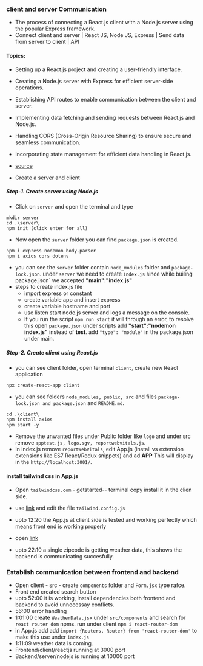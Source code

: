 ### client and server Communication
- The process of connecting a React.js client with a Node.js server using the popular Express framework.
- Connect client and server | React JS, Node JS, Express | Send data from server to client | API
#### Topics:
- Setting up a React.js project and creating a user-friendly interface.
- Creating a Node.js server with Express for efficient server-side operations.
- Establishing API routes to enable communication between the client and server.
- Implementing data fetching and sending requests between React.js and Node.js.
- Handling CORS (Cross-Origin Resource Sharing) to ensure secure and seamless communication.
- Incorporating state management for efficient data handling in React.js.

- [source](https://www.youtube.com/watch?v=rg-OQB0IWJ0)
- Create a server and client 
##### Step-1. Create server using Node.js
- Click on `server` and open the terminal and type 
```
mkdir server
cd .\server\
npm init (click enter for all)
```
- Now open the `server` folder you can find `package.json` is created.
```
npm i express nodemon body-parser
npm i axios cors dotenv
```
- you can see the `server` folder contain `node_modules` folder and `package-lock.json`. under `server` we need to create `index.js` since while builing package.json` we accepted **"main":"index.js"**
- steps to create index.js file
    - import express or constant
    - create variable app and insert express
    - create variable hostname and port
    <!-- - call the get in app variable, The first parameter ("/") specifies the route, and the second parameter should be a callback function (req, res) and get the response. -->
    - use listen start node.js server and logs a message on the console.
    - If you run the script `npm run start` it will through an error, to resolve this open `package.json` under scripts add **"start":"nodemon index.js"** instead of **test**. add `"type": "module"` in the package.json under main.

##### Step-2. Create client using React.js
- you can see client folder, open terminal `client`, create new React application
```
npx create-react-app client
```
- you can see folders `node_modules, public, src` and files `package-lock.json and package.json` and `README.md`.
```.
cd .\client\
npm install axios
npm start -y
```
- Remove the unwanted files under Public folder like `logo` and under src remove `apptest.js, logo.sgv, reportwebvitals.js`.
- In index.js remove `reportWebVitals`, edit App.js (install vs extension extensions like ES7 React/Redux snippets) and ad **APP** This will display in the `http://localhost:3001/`.
#### install tailwind css in App.js
- Open `tailwindcss.com` - getstarted-- terminal copy install it in the clien side.
- use [link](https://github.com/Akintola97/weather-yt/blob/main/client/tailwind.config.js) and edit the file `tailwind.config.js`

- upto 12:20 the App.js at client side is tested and working perfectly which means front end is working properly
- open [link](https://openweathermap.org/)
- upto 22:10 a single zipcode is getting weather data, this shows the backend is communicating succesfully.

### Establish communication between frontend and backend
- Open client - src - create `components` folder and `Form.jsx` type rafce.
- Front end created search button
- upto 52:00 it is working, install dependencies both frontend and backend to avoid unnecessay conflicts.
- 56:00 error handling
- 1:01:00 create `WeatherData.jsx` under `src/components` and search for `react router dom` npms. run under client `npm i react-router-dom`
- in App.js add add `import {Routers, Router} from 'react-router-dom'` to make this use under `index.js` 
- 1:11:09 weather data is coming.
- Frontend/client/reactjs running at 3000 port
- Backend/server/nodejs is running at 10000 port
